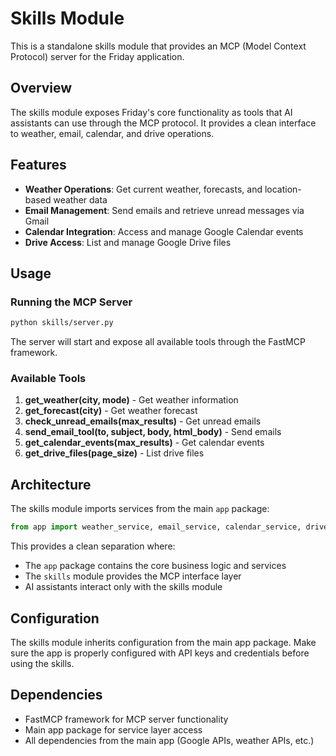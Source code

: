 # Skills Module

This is a standalone skills module that provides an MCP (Model Context Protocol) server for the Friday application.

## Overview

The skills module exposes Friday's core functionality as tools that AI assistants can use through the MCP protocol. It provides a clean interface to weather, email, calendar, and drive operations.

## Features

- **Weather Operations**: Get current weather, forecasts, and location-based weather data
- **Email Management**: Send emails and retrieve unread messages via Gmail
- **Calendar Integration**: Access and manage Google Calendar events
- **Drive Access**: List and manage Google Drive files

## Usage

### Running the MCP Server

```bash
python skills/server.py
```

The server will start and expose all available tools through the FastMCP framework.

### Available Tools

1. **get_weather(city, mode)** - Get weather information
2. **get_forecast(city)** - Get weather forecast
3. **check_unread_emails(max_results)** - Get unread emails
4. **send_email_tool(to, subject, body, html_body)** - Send emails
5. **get_calendar_events(max_results)** - Get calendar events
6. **get_drive_files(page_size)** - List drive files

## Architecture

The skills module imports services from the main `app` package:

```python
from app import weather_service, email_service, calendar_service, drive_service
```

This provides a clean separation where:
- The `app` package contains the core business logic and services
- The `skills` module provides the MCP interface layer
- AI assistants interact only with the skills module

## Configuration

The skills module inherits configuration from the main app package. Make sure the app is properly configured with API keys and credentials before using the skills.

## Dependencies

- FastMCP framework for MCP server functionality
- Main app package for service layer access
- All dependencies from the main app (Google APIs, weather APIs, etc.)
